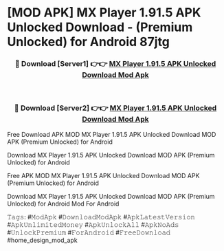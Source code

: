 # [MOD APK] MX Player 1.91.5 APK Unlocked Download - (Premium Unlocked) for Android 87jtg



<div align="center">
<h3>🔴 Download [Server1] 👉👉 <a href="https://momento.my/?title=MX_Player_1.91.5_APK_Unlocked_Download">MX Player 1.91.5 APK Unlocked Download Mod Apk</a></h3><br>

<h3>🔴 Download [Server2] 👉👉 <a href="https://momento.my/?title=MX_Player_1.91.5_APK_Unlocked_Download">MX Player 1.91.5 APK Unlocked Download Mod Apk</a></h3>
</div>



Free Download APK MOD MX Player 1.91.5 APK Unlocked Download MOD APK (Premium Unlocked) for Android

Download MX Player 1.91.5 APK Unlocked Download MOD APK (Premium Unlocked) for Android

Free APK MOD MX Player 1.91.5 APK Unlocked Download MOD APK (Premium Unlocked) for Android

Download MX Player 1.91.5 APK Unlocked Download MOD APK (Premium Unlocked) for Android Mod For Android

𝚃𝚊𝚐𝚜: #𝙼𝚘𝚍𝙰𝚙𝚔 #𝙳𝚘𝚠𝚗𝚕𝚘𝚊𝚍𝙼𝚘𝚍𝙰𝚙𝚔 #𝙰𝚙𝚔𝙻𝚊𝚝𝚎𝚜𝚝𝚅𝚎𝚛𝚜𝚒𝚘𝚗 #𝙰𝚙𝚔𝚄𝚗𝚕𝚒𝚖𝚒𝚝𝚎𝚍𝙼𝚘𝚗𝚎𝚢 #𝙰𝚙𝚔𝚄𝚗𝚕𝚘𝚌𝚔𝙰𝚕𝚕 #𝙰𝚙𝚔𝙽𝚘𝙰𝚍𝚜 #𝚄𝚗𝚕𝚘𝚌𝚔𝙿𝚛𝚎𝚖𝚒𝚞𝚖 #𝙵𝚘𝚛𝙰𝚗𝚍𝚛𝚘𝚒𝚍 #𝙵𝚛𝚎𝚎𝙳𝚘𝚠𝚗𝚕𝚘𝚊𝚍 #home_design_mod_apk
